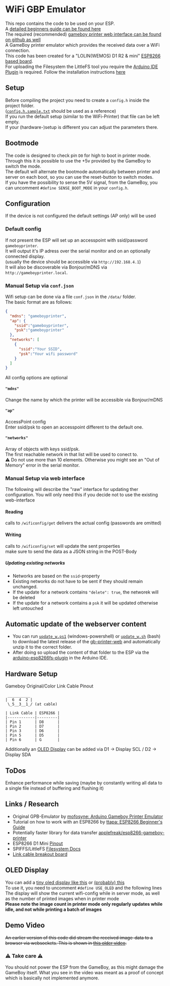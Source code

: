 # WiFi GBP Emulator
This repo contains the code to be used on your ESP.  
A [detailed beginners guide can be found here](beginner_setup_guide.md)  
The required (recommended) [gameboy printer web interface can be found on github as well](https://github.com/HerrZatacke/gb-printer-web/)  
A GameBoy printer emulator which provides the received data over a WiFi connection.  
This code has been created for a "LOLIN(WEMOS) D1 R2 & mini" [ESP8266 based board](https://github.com/esp8266/arduino).  
For uploading the Filesystem the LittleFS tool you require the [Arduino IDE Plugin](https://github.com/earlephilhower/arduino-esp8266littlefs-plugin/releases) is required. Follow the installation instructions [here](https://github.com/earlephilhower/arduino-esp8266littlefs-plugin/)  

## Setup
Before compiling the project you need to create a `config.h` inside the project folder.  
([`config.h.sample.txt`](/wifi-gbp-emulator/config.h.sample.txt) should be used as a reference)  
If you run the default setup (similar to the WiFi-Printer) that file can be left empty.  
If your (hardware-)setup is different you can adjust the parameters there.  

## Bootmode
The code is designed to check pin `D0` for high to boot in printer mode.  
Through this it is possible to use the +5v provided by the GameBoy to switch the mode.  
The default will alternate the bootmode automatically between printer and server on each boot, so you can use the reset-button to switch modes.  
If you have the possibility to sense the 5V signal, from the GameBoy, you can uncomment `#define SENSE_BOOT_MODE` in your `config.h`.  

## Configuration
If the device is not configured the default settings (AP only) will be used

### Default config
If not present the ESP will set up an accesspoint with ssid/password `gameboyprinter`.  
It will output it's IP adress over the serial monitor and on an optionally connected display.  
(usually the device should be accessible via `http://192.168.4.1`)  
It will also be discoverable via Bonjour/mDNS via `http://gameboyprinter.local`.  

### Manual Setup via `conf.json`
Wifi setup can be done via a file `conf.json` in the `/data/` folder.  
The basic format are as follows:
```` json
{
  "mdns": "gameboyprinter",
  "ap": {
    "ssid":"gameboyprinter",
    "psk":"gameboyprinter"
  },
  "networks": [
    {
      "ssid":"Your SSID",
      "psk":"Your wifi password"
    }
  ]
}
````

All config options are optional

#### `"mdns"`
Change the name by which the printer will be accessible via Bonjour/mDNS

#### `"ap"`
AccessPoint config  
Enter ssid/psk to open an accesspoint different to the default one.

#### `"networks"`
Array of objects with keys ssid/psk.  
The first reachable network in that list will be used to conect to.  
⚠ Do not use more than 10 elements. Otherwise you might see an "Out of Memory" error in the serial monitor.  

### Manual Setup via web interface
The following will describe the "raw" interface for updating ther configuration. You will only need this if you decide not to use the existing web-interface

#### Reading
calls to `/wificonfig/get` delivers the actual config (passwords are omitted)

#### Writing
calls to `/wificonfig/set` will update the sent properties  
make sure to send the data as a JSON string in the POST-Body

##### Updating existing networks
* Networks are based on the `ssid`-property
* Existing networks do not have to be sent if they should remain unchanged.
* If the update for a network contains `"delete": true`, the networek will be deleted
* If the update for a network contains a `psk` it will be updated otherwise left untouched

## Automatic update of the webserver content
* You can run [`update_w.ps1`](./update_w.ps1) (windows-powershell) or [`update_w.sh`](./update_w.sh) (bash) to download the latest release of the [gb-printer-web](https://github.com/HerrZatacke/gb-printer-web/releases/) and automatically unzip it to the correct folder.  
* After doing so upload the content of that folder to the ESP via the [arduino-esp8266fs-plugin](https://github.com/esp8266/arduino-esp8266fs-plugin/releases/) in the Arduino IDE.

## Hardware Setup
Gameboy Original/Color Link Cable Pinout
```
 __________
|  6  4  2 |
 \_5__3__1_/ (at cable)

| Link Cable | ESP8266 |
|------------|---------|
| Pin 1      | D8      |
| Pin 2      | D7      |
| Pin 3      | D6      |
| Pin 5      | D5      |
| Pin 6      | G       |

```

Additionally an [OLED Display](https://github.com/HerrZatacke/wifi-gbp-emulator/#oled-display) can be added via D1 -> Display SCL / D2 -> Display SDA 

## ToDos
Enhance performance while saving (maybe by constantly writing all data to a single file instead of buffering and flushing it) 

## Links / Research
* Original GPB-Emulator by [mofosyne: Arduino Gameboy Printer Emulator](https://github.com/mofosyne/arduino-gameboy-printer-emulator)  
* Tutorial on how to work with an ESP8266 by [ttapa: ESP8266 Beginner's Guide](https://tttapa.github.io/ESP8266/Chap01%20-%20ESP8266.html)  
* Potentially faster library for data transfer [applefreak/esp8266-gameboy-printer](https://github.com/applefreak/esp8266-gameboy-printer)
* ESP8266 D1 Mini [Pinout](https://escapequotes.net/esp8266-wemos-d1-mini-pins-and-diagram/)
* SPIFFS/LittleFS [Filesystem Docs](https://arduino-esp8266.readthedocs.io/en/latest/filesystem.html)
* [Link cable breakout board](https://github.com/Palmr/gb-link-cable)

## OLED Display
You can add a [tiny oled display like this](https://www.amazon.de/gp/product/B07BDFXFRK) or [(probably) this](https://de.aliexpress.com/item/32672229793.html)   
To use it, you need to uncomment `#define USE_OLED` and the following lines   
The display will show the current wifi-config while in server mode, as well as the number of printed images  when in printer mode  
**Please note the image count in printer mode only regularly updates while idle, and not while printing a batch of images**

## Demo Video
~~An earlier version of this code did stream the received image-data to a browser via websockets. This is shown in [this older video](https://www.youtube.com/watch?v=HHPHkeio85U).~~    
### ⚠ Take care ⚠
You should not power the ESP from the GameBoy, as this might damage the GameBoy itself. What you see in the video was meant as a proof of concept which is basically not implemented anymore.  



